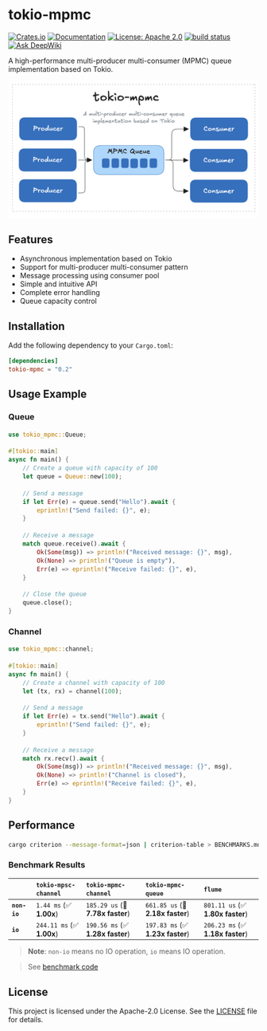 # tokio-mpmc

[![Crates.io](https://img.shields.io/crates/v/tokio-mpmc.svg)](https://crates.io/crates/tokio-mpmc)
[![Documentation](https://docs.rs/tokio-mpmc/badge.svg)](https://docs.rs/tokio-mpmc)
[![License: Apache 2.0](https://img.shields.io/badge/License-Apache2.0-yellow.svg)](https://opensource.org/license/apache-2-0)
[<img alt="build status" src="https://img.shields.io/github/actions/workflow/status/lispking/tokio-mpmc/ci.yml?branch=main&style=for-the-badge" height="20">](https://github.com/lispking/tokio-mpmc/actions?query=branch%3Amain)
[![Ask DeepWiki](https://deepwiki.com/badge.svg)](https://deepwiki.com/lispking/tokio-mpmc)

A high-performance multi-producer multi-consumer (MPMC) queue implementation based on Tokio.

![architecture](docs/architecture.png)

## Features

- Asynchronous implementation based on Tokio
- Support for multi-producer multi-consumer pattern
- Message processing using consumer pool
- Simple and intuitive API
- Complete error handling
- Queue capacity control

## Installation

Add the following dependency to your `Cargo.toml`:

```toml
[dependencies]
tokio-mpmc = "0.2"
```

## Usage Example

### Queue

```rust
use tokio_mpmc::Queue;

#[tokio::main]
async fn main() {
    // Create a queue with capacity of 100
    let queue = Queue::new(100);

    // Send a message
    if let Err(e) = queue.send("Hello").await {
        eprintln!("Send failed: {}", e);
    }

    // Receive a message
    match queue.receive().await {
        Ok(Some(msg)) => println!("Received message: {}", msg),
        Ok(None) => println!("Queue is empty"),
        Err(e) => eprintln!("Receive failed: {}", e),
    }

    // Close the queue
    queue.close();
}
```

### Channel

```rust
use tokio_mpmc::channel;

#[tokio::main]
async fn main() {
    // Create a channel with capacity of 100
    let (tx, rx) = channel(100);

    // Send a message
    if let Err(e) = tx.send("Hello").await {
        eprintln!("Send failed: {}", e);
    }

    // Receive a message
    match rx.recv().await {
        Ok(Some(msg)) => println!("Received message: {}", msg),
        Ok(None) => println!("Channel is closed"),
        Err(e) => eprintln!("Receive failed: {}", e),
    }
}
```

## Performance

```bash
cargo criterion --message-format=json | criterion-table > BENCHMARKS.md
```

### Benchmark Results

|              | `tokio-mpsc-channel`          | `tokio-mpmc-channel`             | `tokio-mpmc-queue`               | `flume`                           |
|:-------------|:------------------------------|:---------------------------------|:---------------------------------|:--------------------------------- |
| **`non-io`** | `1.44 ms` (✅ **1.00x**)       | `185.29 us` (🚀 **7.78x faster**) | `661.85 us` (🚀 **2.18x faster**) | `801.11 us` (✅ **1.80x faster**)  |
| **`io`**     | `244.11 ms` (✅ **1.00x**)     | `190.56 ms` (✅ **1.28x faster**) | `197.83 ms` (✅ **1.23x faster**) | `206.23 ms` (✅ **1.18x faster**)  |

> **Note**: `non-io` means no IO operation, `io` means IO operation.

> See [benchmark code](./benches/queue_benchmark.rs)

## License

This project is licensed under the Apache-2.0 License. See the [LICENSE](LICENSE) file for details.
